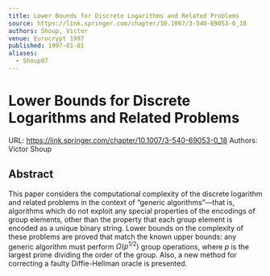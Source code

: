 ```yaml
---
title: Lower Bounds for Discrete Logarithms and Related Problems
source: https://link.springer.com/chapter/10.1007/3-540-69053-0_18
authors: Shoup, Victor
venue: Eurocrypt 1997
published: 1997-01-01
aliases:
  - Shoup97
---
```

# Lower Bounds for Discrete Logarithms and Related Problems
URL: https://link.springer.com/chapter/10.1007/3-540-69053-0_18
Authors: Victor Shoup

## Abstract
This paper considers the computational complexity of the discrete logarithm and related problems in the context of “generic algorithms”—that is, algorithms which do not exploit any special properties of the encodings of group elements, other than the property that each group element is encoded as a unique binary string. Lower bounds on the complexity of these problems are proved that match the known upper bounds: any generic algorithm must perform $\Omega(p^{1/2})$ group operations, where $p$ is the largest prime dividing the order of the group. Also, a new method for correcting a faulty Diffie-Hellman oracle is presented.